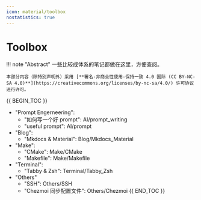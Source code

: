 ```yaml
---
icon: material/toolbox
nostatistics: true
---
```


# Toolbox

!!! note "Abstract"
    一些比较成体系的笔记都做在这里，方便查阅。

    本部分内容（除特别声明外）采用 [**署名-非商业性使用-保持一致 4.0 国际 (CC BY-NC-SA 4.0)**](https://creativecommons.org/licenses/by-nc-sa/4.0/) 许可协议进行许可。

{{ BEGIN_TOC }}
- "Prompt Engerneering":
    - "如何写一个好 prompt": AI/prompt_writing
    - "useful prompt": AI/prompt
- "Blog":
    - "Mkdocs & Material": Blog/Mkdocs_Material
- "Make":
    - "CMake": Make/CMake
    - "Makefile": Make/Makefile
- "Terminal":
    - "Tabby & Zsh": Terminal/Tabby_Zsh
- "Others"
    - "SSH": Others/SSH
    - "Chezmoi 同步配置文件": Others/Chezmoi
{{ END_TOC }}